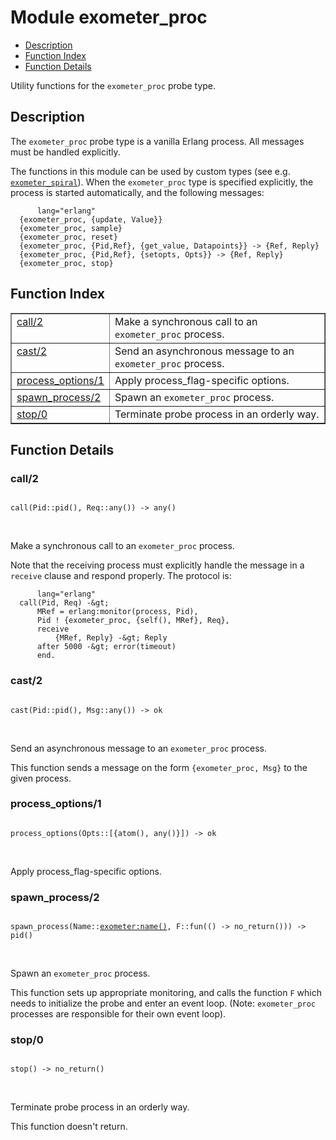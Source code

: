 

# Module exometer_proc #
* [Description](#description)
* [Function Index](#index)
* [Function Details](#functions)


Utility functions for the `exometer_proc` probe type.

<a name="description"></a>

## Description ##



The `exometer_proc` probe type is a vanilla Erlang process. All messages
must be handled explicitly.


The functions in this module can be used by custom types
(see e.g. [`exometer_spiral`](exometer_spiral.md)). When the `exometer_proc` type is
specified explicitly, the process is started automatically, and the
following messages:

```
      lang="erlang"
  {exometer_proc, {update, Value}}
  {exometer_proc, sample}
  {exometer_proc, reset}
  {exometer_proc, {Pid,Ref}, {get_value, Datapoints}} -> {Ref, Reply}
  {exometer_proc, {Pid,Ref}, {setopts, Opts}} -> {Ref, Reply}
  {exometer_proc, stop}
```
<a name="index"></a>

## Function Index ##


<table width="100%" border="1" cellspacing="0" cellpadding="2" summary="function index"><tr><td valign="top"><a href="#call-2">call/2</a></td><td>Make a synchronous call to an <code>exometer_proc</code> process.</td></tr><tr><td valign="top"><a href="#cast-2">cast/2</a></td><td>Send an asynchronous message to an <code>exometer_proc</code> process.</td></tr><tr><td valign="top"><a href="#process_options-1">process_options/1</a></td><td>Apply process_flag-specific options.</td></tr><tr><td valign="top"><a href="#spawn_process-2">spawn_process/2</a></td><td>Spawn an <code>exometer_proc</code> process.</td></tr><tr><td valign="top"><a href="#stop-0">stop/0</a></td><td>Terminate probe process in an orderly way.</td></tr></table>


<a name="functions"></a>

## Function Details ##

<a name="call-2"></a>

### call/2 ###


<pre><code>
call(Pid::pid(), Req::any()) -&gt; any()
</code></pre>
<br />


Make a synchronous call to an `exometer_proc` process.


Note that the receiving process must explicitly handle the message in a
`receive` clause and respond properly. The protocol is:

```
      lang="erlang"
  call(Pid, Req) -&gt;
      MRef = erlang:monitor(process, Pid),
      Pid ! {exometer_proc, {self(), MRef}, Req},
      receive
          {MRef, Reply} -&gt; Reply
      after 5000 -&gt; error(timeout)
      end.
```

<a name="cast-2"></a>

### cast/2 ###


<pre><code>
cast(Pid::pid(), Msg::any()) -&gt; ok
</code></pre>
<br />


Send an asynchronous message to an `exometer_proc` process.


This function sends a message on the form `{exometer_proc, Msg}` to the
given process.
<a name="process_options-1"></a>

### process_options/1 ###


<pre><code>
process_options(Opts::[{atom(), any()}]) -&gt; ok
</code></pre>
<br />

Apply process_flag-specific options.
<a name="spawn_process-2"></a>

### spawn_process/2 ###


<pre><code>
spawn_process(Name::<a href="exometer.md#type-name">exometer:name()</a>, F::fun(() -&gt; no_return())) -&gt; pid()
</code></pre>
<br />


Spawn an `exometer_proc` process.


This function sets up appropriate monitoring, and calls the function `F`
which needs to initialize the probe and enter an event loop.
(Note: `exometer_proc` processes are responsible for their own event loop).
<a name="stop-0"></a>

### stop/0 ###


<pre><code>
stop() -&gt; no_return()
</code></pre>
<br />


Terminate probe process in an orderly way.


This function doesn't return.
